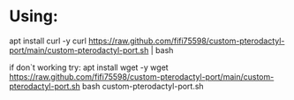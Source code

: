 # Using:
apt install curl -y
curl https://raw.github.com/fifi75598/custom-pterodactyl-port/main/custom-pterodactyl-port.sh | bash

if don`t working try:
apt install wget -y
wget https://raw.github.com/fifi75598/custom-pterodactyl-port/main/custom-pterodactyl-port.sh
bash custom-pterodactyl-port.sh
